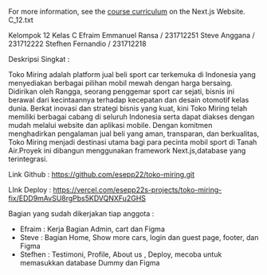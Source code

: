 
For more information, see the [course curriculum](https://nextjs.org/learn) on the Next.js Website.
C_12.txt

Kelompok 12 Kelas C
Efraim Emmanuel Ransa / 231712251
Steve Anggana / 231712222
Stefhen Fernandio / 231712218

Deskripsi Singkat : 

Toko Miring adalah platform jual beli sport car terkemuka di Indonesia yang menyediakan berbagai pilihan mobil mewah dengan harga bersaing. Didirikan oleh Rangga, seorang penggemar sport car sejati, bisnis ini berawal dari kecintaannya terhadap kecepatan dan desain otomotif kelas dunia. Berkat inovasi dan strategi bisnis yang kuat, kini Toko Miring telah memiliki berbagai cabang di seluruh Indonesia serta dapat diakses dengan mudah melalui 
website dan aplikasi mobile. Dengan komitmen menghadirkan pengalaman jual beli yang aman, transparan, 
dan berkualitas, Toko Miring menjadi destinasi utama bagi para pecinta mobil sport di Tanah Air.Proyek ini dibangun menggunakan framework Next.js,database yang terintegrasi.

Link Github : https://github.com/esepp22/toko-miring.git

LInk Deploy : https://vercel.com/esepp22s-projects/toko-miring-fix/EDD9mAvSU8rgPbs5KDVQNXFu2GHS

Bagian yang sudah dikerjakan tiap anggota : 
- Efraim : Kerja Bagian Admin, cart dan Figma 
- Steve : Bagian Home, Show more cars, login dan guest page, footer, dan Figma 
- Stefhen : Testimoni, Profile, About us , Deploy, mecoba untuk memasukkan database Dummy dan Figma 

